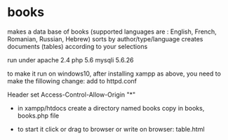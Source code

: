 # books

makes a data base of books (supported languages are : English, French, Romanian, Russian, Hebrew)
sorts by author/type/language
creates documents (tables) according to your selections

run under apache 2.4 php 5.6 mysqli 5.6.26

to make it run on windows10, after installing xampp as above, you need to make the fillowing change:
add to httpd.conf 

<IfModule mod_headers.c>
   Header set Access-Control-Allow-Origin "*"
 </IfModule>

- in xampp/htdocs 
   create a directory named books
   copy in books, books.php file
   
 - to start it click or drag to browser or write on browser:
   table.html
